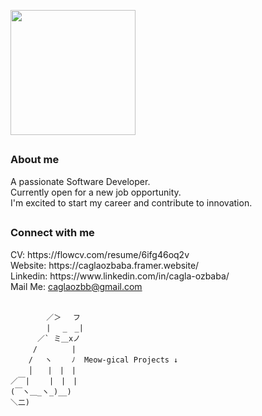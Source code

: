 <picture align="center"><img src = "https://media.giphy.com/media/ToMjGpNuOksUiclTp4c/giphy.gif" width = "200"></picture> 
## <h3 align="start" >About me </h3> 

A passionate Software Developer. <br>
Currently open for a new job opportunity. <br>
I'm excited to start my career and contribute to innovation.

##
<h3 align="start" >Connect with me </h3> 
 CV: https://flowcv.com/resume/6ifg46oq2v <br>
 Website: https://caglaozbaba.framer.website/ <br>
 Linkedin: https://www.linkedin.com/in/cagla-ozbaba/ <br>
 Mail Me: <a href="mailto:caglaozbb@gmail.com?">caglaozbb@gmail.com</a> <br>  <br> 

            ／＞　 フ
            | 　_　_| 
          ／` ミ＿xノ 
         /　　　　 |  
        /　 ヽ　　 ﾉ  Meow-gical Projects ↓
        │　　|　|　|
    ／￣|　　 |　|　|
    (￣ヽ＿_ヽ_)__)
    ＼二)
 
